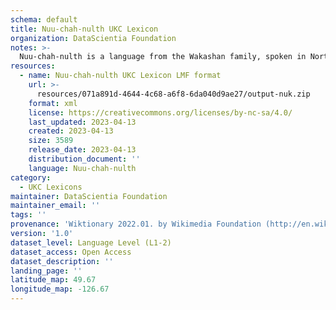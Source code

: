 ```yaml
---
schema: default
title: Nuu-chah-nulth UKC Lexicon
organization: DataScientia Foundation
notes: >-
  Nuu-chah-nulth is a language from the Wakashan family, spoken in North America. The UKC Lexicon of Nuu-chah-nulth is represented as a lexico-semantic network. It consists of words, word senses, synsets, as well as sense-level and synset-level relationships.
resources:
  - name: Nuu-chah-nulth UKC Lexicon LMF format
    url: >-
      resources/071a891d-4644-4c68-a6f8-6da040d9ae27/output-nuk.zip
    format: xml
    license: https://creativecommons.org/licenses/by-nc-sa/4.0/
    last_updated: 2023-04-13
    created: 2023-04-13
    size: 3589
    release_date: 2023-04-13
    distribution_document: ''
    language: Nuu-chah-nulth
category:
  - UKC Lexicons
maintainer: DataScientia Foundation
maintainer_email: ''
tags: ''
provenance: 'Wiktionary 2022.01. by Wikimedia Foundation (http://en.wiktionary.org); CogNet 2.1 by Khuyagbaatar Batsuren, National University of Mongolia (http://cognet.ukc.disi.unitn.it); Native Languages of the Americas 2021.11. by Laura Redish and Orrin Lewis (http://www.native-languages.org); Princeton WordNet 2.1 by Princeton University (https://wordnet.princeton.edu)'
version: '1.0'
dataset_level: Language Level (L1-2)
dataset_access: Open Access
dataset_description: ''
landing_page: ''
latitude_map: 49.67
longitude_map: -126.67
---
```


